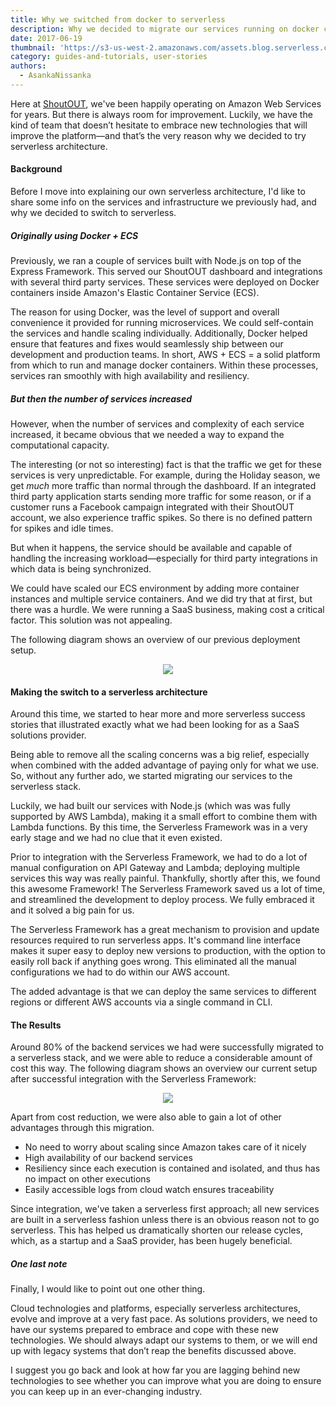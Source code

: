 ```yaml
---
title: Why we switched from docker to serverless
description: Why we decided to migrate our services running on docker containers to serverless stack using aws lambda functions and aws api gateway
date: 2017-06-19
thumbnail: 'https://s3-us-west-2.amazonaws.com/assets.blog.serverless.com/header+images/docker-vs-serverless.jpg'
category: guides-and-tutorials, user-stories
authors:
  - AsankaNissanka
---
```


Here at [ShoutOUT](https://getshoutout.com), we've been happily operating on Amazon Web Services for years. But there is always room for improvement. Luckily, we have the kind of team that doesn’t hesitate to embrace new technologies that will improve the platform—and that’s the very reason why we decided to try serverless architecture.

#### Background

Before I move into explaining our own serverless architecture, I'd like to share some info on the services and infrastructure we previously had, and why we decided to switch to serverless.

##### Originally using Docker + ECS

Previously, we ran a couple of services built with Node.js on top of the Express Framework. This served our ShoutOUT dashboard and integrations with several third party services. These services were deployed on Docker containers inside Amazon's Elastic Container Service (ECS).

The reason for using Docker, was the level of support and overall convenience it provided for running microservices. We could self-contain the services and handle scaling individually. Additionally, Docker helped ensure that features and fixes would seamlessly ship between our development and production teams. In short, AWS + ECS = a solid platform from which to run and manage docker containers. Within these processes, services ran smoothly with high availability and resiliency.

##### But then the number of services increased

However, when the number of services and complexity of each service increased, it became obvious that we needed a way to expand the computational capacity.

The interesting (or not so interesting) fact is that the traffic we get for these services is very unpredictable. For example, during the Holiday season, we get *much* more traffic than normal through the dashboard. If an integrated third party application starts sending more traffic for some reason, or if a customer runs a Facebook campaign integrated with their ShoutOUT account, we also experience traffic spikes. So there is no defined pattern for spikes and idle times.

But when it happens, the service should be available and capable of handling the increasing workload—especially for third party integrations in which data is being synchronized.

We could have scaled our ECS environment by adding more container instances and multiple service containers. And we did try that at first, but there was a hurdle. We were running a SaaS business, making cost a critical factor. This solution was not appealing.

The following diagram shows an overview of our previous deployment setup.

<p align="center">
  <img src="https://cdn-images-1.medium.com/max/1600/1*qpPXgoLcZCpVUNDUF-E_XA.png">
</p>

#### Making the switch to a serverless architecture

Around this time, we started to hear more and more serverless success stories that illustrated exactly what we had been looking for as a SaaS solutions provider.

Being able to remove all the scaling concerns was a big relief, especially when combined with the added advantage of paying only for what we use. So, without any further ado, we started migrating our services to the serverless stack.

Luckily, we had built our services with Node.js (which was was fully supported by AWS Lambda), making it a small effort to combine them with Lambda functions. By this time, the Serverless Framework was in a very early stage and we had no clue that it even existed.

Prior to integration with the Serverless Framework, we had to do a lot of manual configuration on API Gateway and Lambda; deploying multiple services this way was really painful. Thankfully, shortly after this, we found this awesome Framework! The Serverless Framework saved us a lot of time, and streamlined the development to deploy process. We fully embraced it and it  solved a big pain for us.

The Serverless Framework has a great mechanism to provision and update resources required to run serverless apps. It's command line interface makes it super easy to deploy new versions to production, with the option to easily roll back if anything goes wrong. This eliminated all the manual configurations we had to do within our AWS account.

The added advantage is that we can deploy the same services to different regions or different AWS accounts via a single command in CLI. 

#### The Results 

Around 80% of the backend services we had were successfully migrated to a serverless stack, and we were able to reduce a considerable amount of cost this way. The following diagram shows an overview our current setup after successful integration with the Serverless Framework:

<p align="center">
  <img align="center" src="https://cdn-images-1.medium.com/max/1600/1*rp4PZBrhEX5_dCjIkmrEww.png">
</p>

Apart from cost reduction, we were also able to gain a lot of other advantages through this migration. 

* No need to worry about scaling since Amazon takes care of it nicely
* High availability of our backend services
* Resiliency since each execution is contained and isolated, and thus has no impact on other executions
* Easily accessible logs from cloud watch ensures traceability 

Since integration, we've taken a serverless first approach; all new services are built in a serverless fashion unless there is an obvious reason not to go serverless. This has helped us dramatically shorten our release cycles, which, as a startup and a SaaS provider, has been hugely beneficial.

##### One last note

Finally, I would like to point out one other thing.

Cloud technologies and platforms, especially serverless architectures, evolve and improve at a very fast pace. As solutions providers, we need to have our systems prepared to embrace and cope with these new technologies. We should always adapt our systems to them, or we will end up with legacy systems that don’t reap the benefits discussed above.

I suggest you go back and look at how far you are lagging behind new technologies to see whether you can improve what you are doing to ensure you can keep up in an ever-changing industry.  

